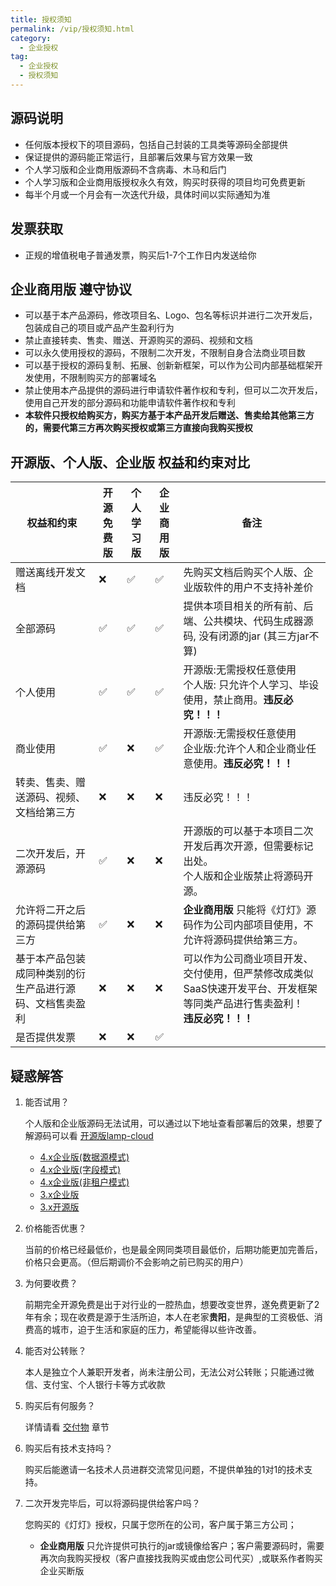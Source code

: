 ```yaml
---
title: 授权须知
permalink: /vip/授权须知.html
category:
  - 企业授权
tag:
  - 企业授权
  - 授权须知
---
```


## 源码说明
- 任何版本授权下的项目源码，包括自己封装的工具类等源码全部提供
- 保证提供的源码能正常运行，且部署后效果与官方效果一致
- 个人学习版和企业商用版源码不含病毒、木马和后门
- 个人学习版和企业商用版授权永久有效，购买时获得的项目均可免费更新
- 每半个月或一个月会有一次迭代升级，具体时间以实际通知为准

## 发票获取
- 正规的增值税电子普通发票，购买后1-7个工作日内发送给你

## 企业商用版 遵守协议
- 可以基于本产品源码，修改项目名、Logo、包名等标识并进行二次开发后，包装成自己的项目或产品产生盈利行为
- 禁止直接转卖、售卖、赠送、开源购买的源码、视频和文档
- 可以永久使用授权的源码，不限制二次开发，不限制自身合法商业项目数
- 可以基于授权的源码复制、拓展、创新新框架，可以作为公司内部基础框架开发使用，不限制购买方的部署域名
- 禁止使用本产品提供的源码进行申请软件著作权和专利，但可以二次开发后，使用自己开发的部分源码和功能申请软件著作权和专利
- **本软件只授权给购买方，购买方基于本产品开发后赠送、售卖给其他第三方的，需要代第三方再次购买授权或第三方直接向我购买授权**


## 开源版、个人版、企业版 权益和约束对比

| 权益和约束                      | 开源免费版 | 个人学习版 | 企业商用版 | 备注                                                                 |
|----------------------------|---|---|---|--------------------------------------------------------------------|
| 赠送离线开发文档                   | ❌ | ✅ | ✅  | 先购买文档后购买个人版、企业版软件的用户不支持补差价                                         |
| 全部源码                       | ✅ | ✅ | ✅  | 提供本项目相关的所有前、后端、公共模块、代码生成器源码, 没有闭源的jar (其三方jar不算)                   |
| 个人使用                       | ✅ | ✅ | ✅  | 开源版:无需授权任意使用<br />个人版: 只允许个人学习、毕设使用，禁止商用。**违反必究！！！**               |
| 商业使用                       | ✅ | ❌ | ✅  | 开源版:无需授权任意使用<br />企业版:允许个人和企业商业任意使用。**违反必究！！！**                    |
| 转卖、售卖、赠送源码、视频、文档给第三方       | ❌ | ❌ | ❌   | 违反必究！！！                                                            |
| 二次开发后，开源源码                 | ✅ | ❌ | ❌   | 开源版的可以基于本项目二次开发后再次开源，但需要标记出处。<br> 个人版和企业版禁止将源码开源。                  |
| 允许将二开之后的源码提供给第三方           | ✅ | ❌ | ❌   |  **企业商用版** 只能将《灯灯》源码作为公司内部项目使用，不允许将源码提供给第三方。                       |
| 基于本产品包装成同种类别的衍生产品进行源码、文档售卖盈利 |  ❌ | ❌  | ❌ | 可以作为公司商业项目开发、交付使用，但严禁修改成类似SaaS快速开发平台、开发框架等同类产品进行售卖盈利！<br/> **违反必究！！！** |
| 是否提供发票                     | ❌ | ❌ | ✅  |                                                                    |

## 疑惑解答
1. 能否试用？

   个人版和企业版源码无法试用，可以通过以下地址查看部署后的效果，想要了解源码可以看 [开源版lamp-cloud](https://github.com/dromara/lamp-cloud)

   - [4.x企业版(数据源模式)](https://datasource.tangyh.top/)
   - [4.x企业版(字段模式)](https://column.tangyh.top/)
   - [4.x企业版(非租户模式)](https://none.tangyh.top/)
   - [3.x企业版](https://boot.tangyh.top/)
   - [3.x开源版](https://boot.tangyh.top/lamp-web)

2. 价格能否优惠？ 

   当前的价格已经最低价，也是最全网同类项目最低价，后期功能更加完善后，价格只会更高。（但后期调价不会影响之前已购买的用户）

3. 为何要收费？

   前期完全开源免费是出于对行业的一腔热血，想要改变世界，遂免费更新了2年有余；现在收费是源于生活所迫，本人在老家**贵阳**，是典型的工资极低、消费高的城市，迫于生活和家庭的压力，希望能得以些许改善。

4. 能否对公转账？

   本人是独立个人兼职开发者，尚未注册公司，无法公对公转账；只能通过微信、支付宝、个人银行卡等方式收款

5. 购买后有何服务？ 

   详情请看 [交付物](./02.交付物.md) 章节

6. 购买后有技术支持吗？

   购买后能邀请一名技术人员进群交流常见问题，不提供单独的1对1的技术支持。

7. 二次开发完毕后，可以将源码提供给客户吗？ 

   您购买的《灯灯》授权，只属于您所在的公司，客户属于第三方公司；
   - **企业商用版** 只允许提供可执行的jar或镜像给客户；客户需要源码时，需要再次向我购买授权（客户直接找我购买或由您公司代买）,或联系作者购买企业买断版
